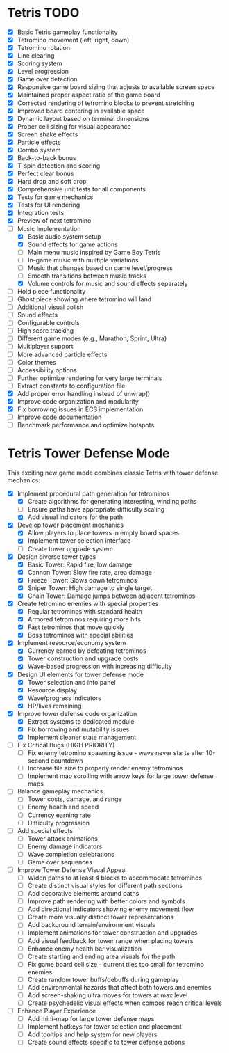 # Tetris TODO

- [x] Basic Tetris gameplay functionality
- [x] Tetromino movement (left, right, down)
- [x] Tetromino rotation
- [x] Line clearing
- [x] Scoring system
- [x] Level progression
- [x] Game over detection
- [x] Responsive game board sizing that adjusts to available screen space
- [x] Maintained proper aspect ratio of the game board
- [x] Corrected rendering of tetromino blocks to prevent stretching
- [x] Improved board centering in available space
- [x] Dynamic layout based on terminal dimensions
- [x] Proper cell sizing for visual appearance
- [x] Screen shake effects
- [x] Particle effects
- [x] Combo system
- [x] Back-to-back bonus
- [x] T-spin detection and scoring
- [x] Perfect clear bonus
- [x] Hard drop and soft drop
- [x] Comprehensive unit tests for all components
- [x] Tests for game mechanics
- [x] Tests for UI rendering
- [x] Integration tests
- [x] Preview of next tetromino
- [ ] Music Implementation
  - [x] Basic audio system setup
  - [x] Sound effects for game actions
  - [ ] Main menu music inspired by Game Boy Tetris
  - [ ] In-game music with multiple variations
  - [ ] Music that changes based on game level/progress
  - [ ] Smooth transitions between music tracks
  - [x] Volume controls for music and sound effects separately
- [ ] Hold piece functionality
- [ ] Ghost piece showing where tetromino will land
- [ ] Additional visual polish
- [ ] Sound effects
- [ ] Configurable controls
- [ ] High score tracking
- [ ] Different game modes (e.g., Marathon, Sprint, Ultra)
- [ ] Multiplayer support
- [ ] More advanced particle effects
- [ ] Color themes
- [ ] Accessibility options
- [ ] Further optimize rendering for very large terminals
- [ ] Extract constants to configuration file
- [x] Add proper error handling instead of unwrap()
- [x] Improve code organization and modularity
- [x] Fix borrowing issues in ECS implementation
- [ ] Improve code documentation
- [ ] Benchmark performance and optimize hotspots

# Tetris Tower Defense Mode

This exciting new game mode combines classic Tetris with tower defense mechanics:

- [x] Implement procedural path generation for tetrominos
  - [x] Create algorithms for generating interesting, winding paths
  - [ ] Ensure paths have appropriate difficulty scaling
  - [x] Add visual indicators for the path
- [x] Develop tower placement mechanics
  - [x] Allow players to place towers in empty board spaces
  - [x] Implement tower selection interface
  - [ ] Create tower upgrade system
- [x] Design diverse tower types
  - [x] Basic Tower: Rapid fire, low damage
  - [x] Cannon Tower: Slow fire rate, area damage
  - [x] Freeze Tower: Slows down tetrominos
  - [x] Sniper Tower: High damage to single target
  - [x] Chain Tower: Damage jumps between adjacent tetrominos
- [x] Create tetromino enemies with special properties
  - [x] Regular tetrominos with standard health
  - [x] Armored tetrominos requiring more hits
  - [x] Fast tetrominos that move quickly
  - [x] Boss tetrominos with special abilities
- [x] Implement resource/economy system
  - [x] Currency earned by defeating tetrominos
  - [x] Tower construction and upgrade costs
  - [x] Wave-based progression with increasing difficulty
- [x] Design UI elements for tower defense mode
  - [x] Tower selection and info panel
  - [x] Resource display
  - [x] Wave/progress indicators
  - [x] HP/lives remaining
- [x] Improve tower defense code organization
  - [x] Extract systems to dedicated module
  - [x] Fix borrowing and mutability issues
  - [x] Implement cleaner state management
- [ ] Fix Critical Bugs (HIGH PRIORITY)
  - [ ] Fix enemy tetromino spawning issue - wave never starts after 10-second countdown
  - [ ] Increase tile size to properly render enemy tetrominos
  - [ ] Implement map scrolling with arrow keys for large tower defense maps
- [ ] Balance gameplay mechanics
  - [ ] Tower costs, damage, and range
  - [ ] Enemy health and speed
  - [ ] Currency earning rate
  - [ ] Difficulty progression
- [ ] Add special effects
  - [ ] Tower attack animations
  - [ ] Enemy damage indicators
  - [ ] Wave completion celebrations
  - [ ] Game over sequences
- [ ] Improve Tower Defense Visual Appeal
  - [ ] Widen paths to at least 4 blocks to accommodate tetrominos
  - [ ] Create distinct visual styles for different path sections
  - [ ] Add decorative elements around paths
  - [ ] Improve path rendering with better colors and symbols
  - [ ] Add directional indicators showing enemy movement flow
  - [ ] Create more visually distinct tower representations
  - [ ] Add background terrain/environment visuals
  - [ ] Implement animations for tower construction and upgrades
  - [ ] Add visual feedback for tower range when placing towers
  - [ ] Enhance enemy health bar visualization
  - [ ] Create starting and ending area visuals for the path
  - [ ] Fix game board cell size - current tiles too small for tetromino enemies
  - [ ] Create random tower buffs/debuffs during gameplay
  - [ ] Add environmental hazards that affect both towers and enemies
  - [ ] Add screen-shaking ultra moves for towers at max level
  - [ ] Create psychedelic visual effects when combos reach critical levels
- [ ] Enhance Player Experience
  - [ ] Add mini-map for large tower defense maps
  - [ ] Implement hotkeys for tower selection and placement
  - [ ] Add tooltips and help system for new players
  - [ ] Create sound effects specific to tower defense actions
